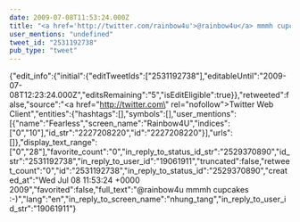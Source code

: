 ```yaml
---
date: 2009-07-08T11:53:24.000Z
title: "<a href='http://twitter.com/rainbow4u'>@rainbow4u</a> mmmh cupcakes :-)″"
user_mentions: "undefined"
tweet_id: "2531192738"
pub_type: "tweet"
---
```

{"edit_info":{"initial":{"editTweetIds":["2531192738"],"editableUntil":"2009-07-08T12:23:24.000Z","editsRemaining":"5","isEditEligible":true}},"retweeted":false,"source":"<a href=\"http://twitter.com\" rel=\"nofollow\">Twitter Web Client</a>","entities":{"hashtags":[],"symbols":[],"user_mentions":[{"name":"Fearless","screen_name":"Rainbow4U","indices":["0","10"],"id_str":"2227208220","id":"2227208220"}],"urls":[]},"display_text_range":["0","28"],"favorite_count":"0","in_reply_to_status_id_str":"2529370890","id_str":"2531192738","in_reply_to_user_id":"19061911","truncated":false,"retweet_count":"0","id":"2531192738","in_reply_to_status_id":"2529370890","created_at":"Wed Jul 08 11:53:24 +0000 2009","favorited":false,"full_text":"@rainbow4u mmmh cupcakes :-)","lang":"en","in_reply_to_screen_name":"nhung_tang","in_reply_to_user_id_str":"19061911"}
